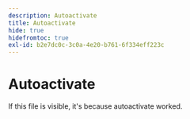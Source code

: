 ```yaml
---
description: Autoactivate
title: Autoactivate
hide: true
hidefromtoc: true
exl-id: b2e7dc0c-3c0a-4e20-b761-6f334eff223c
---
```

# Autoactivate

If this file is visible, it's because autoactivate worked.
